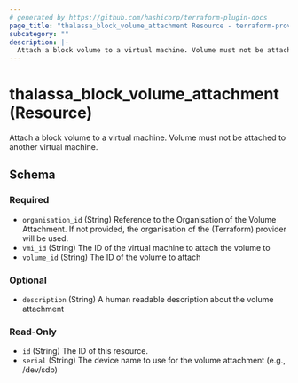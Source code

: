 ```yaml
---
# generated by https://github.com/hashicorp/terraform-plugin-docs
page_title: "thalassa_block_volume_attachment Resource - terraform-provider-thalassa"
subcategory: ""
description: |-
  Attach a block volume to a virtual machine. Volume must not be attached to another virtual machine.
---
```


# thalassa_block_volume_attachment (Resource)

Attach a block volume to a virtual machine. Volume must not be attached to another virtual machine.



<!-- schema generated by tfplugindocs -->
## Schema

### Required

- `organisation_id` (String) Reference to the Organisation of the Volume Attachment. If not provided, the organisation of the (Terraform) provider will be used.
- `vmi_id` (String) The ID of the virtual machine to attach the volume to
- `volume_id` (String) The ID of the volume to attach

### Optional

- `description` (String) A human readable description about the volume attachment

### Read-Only

- `id` (String) The ID of this resource.
- `serial` (String) The device name to use for the volume attachment (e.g., /dev/sdb)
